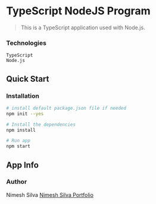 # TypeScript NodeJS Program
> This is a TypeScript application used with Node.js.
### Technologies

    TypeScript
    Node.js

## Quick Start

### Installation

``` bash
# install default package.json file if needed
npm init --yes

# Install the dependencies
npm install

# Run app
npm start
```

## App Info

### Author

Nimesh Silva
[Nimesh Silva Portfolio](https://nimeshsilvaportfolio.netlify.com/)
